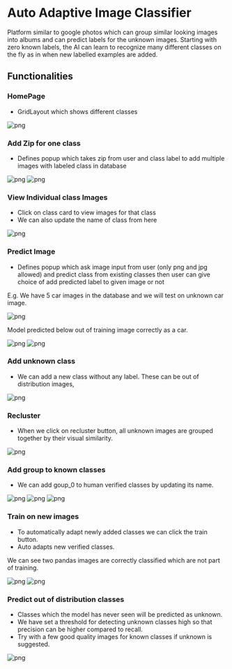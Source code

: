 # Auto Adaptive Image Classifier

Platform similar to google photos which can group similar looking images into albums and can predict labels for the unknown images. Starting with zero known labels, the AI can learn to recognize many different classes on the fly as in when new labelled examples are added.

## Functionalities

### HomePage

* GridLayout which shows different classes

![png](../../assets/projects/auto_adaptive/image21.png)

### Add Zip for one class

* Defines popup which takes zip from user and class label to add multiple images with labeled class in database

![png](../../assets/projects/auto_adaptive/image20.png)
![png](../../assets/projects/auto_adaptive/image3.png)

### View Individual class Images
* Click on class card to view images for that class
* We can also update the name of class from here

![png](../../assets/projects/auto_adaptive/image14.png)


### Predict Image
* Defines popup which ask image input from user (only png and jpg allowed) and predict class from existing classes then user can give choice of add predicted label to given image or not

E.g. We have 5 car images in the database and we will test on unknown car image.

![png](../../assets/projects/auto_adaptive/image10.png)

Model predicted below out of training image correctly as a car.

![png](../../assets/projects/auto_adaptive/image16.png)
![png](../../assets/projects/auto_adaptive/image19.png)


### Add unknown class
* We can add a new class without any label. These can be out of distribution images,

![png](../../assets/projects/auto_adaptive/image8.png)

### Recluster
* When we click on recluster button, all unknown images are grouped together by their visual similarity.

![png](../../assets/projects/auto_adaptive/image18.png)


### Add group to known classes
* We can add goup_0 to human verified classes by updating its name.


![png](../../assets/projects/auto_adaptive/image15.png)
![png](../../assets/projects/auto_adaptive/image17.png)
![png](../../assets/projects/auto_adaptive/image9.png)


### Train on new images
* To automatically adapt newly added classes we can click the train button.
* Auto adapts new verified classes.

We can see two pandas images are correctly classified which are not part of training.

![png](../../assets/projects/auto_adaptive/image6.png)
![png](../../assets/projects/auto_adaptive/image12.png)


### Predict out of distribution classes
* Classes which the model has never seen will be predicted as unknown.
* We have set a threshold for detecting unknown classes high so that precision can be higher compared to recall.
* Try with a few good quality images for known classes if unknown is suggested.

![png](../../assets/projects/auto_adaptive/image11.png)




